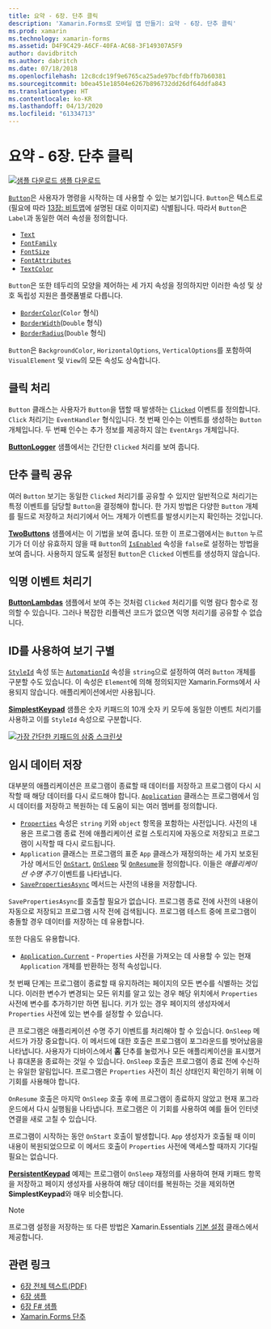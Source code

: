```yaml
---
title: 요약 - 6장. 단추 클릭
description: 'Xamarin.Forms로 모바일 앱 만들기: 요약 - 6장. 단추 클릭'
ms.prod: xamarin
ms.technology: xamarin-forms
ms.assetid: D4F9C429-A6CF-40FA-AC68-3F149307A5F9
author: davidbritch
ms.author: dabritch
ms.date: 07/18/2018
ms.openlocfilehash: 12c8cdc19f9e6765ca25ade97bcfdbffb7b60381
ms.sourcegitcommit: b0ea451e18504e6267b896732dd26df64ddfa843
ms.translationtype: HT
ms.contentlocale: ko-KR
ms.lasthandoff: 04/13/2020
ms.locfileid: "61334713"
---
```

# <a name="summary-of-chapter-6-button-clicks"></a>요약 - 6장. 단추 클릭

[![샘플 다운로드](~/media/shared/download.png) 샘플 다운로드](https://github.com/xamarin/xamarin-forms-book-samples/tree/master/Chapter06)

[`Button`](xref:Xamarin.Forms.Button)은 사용자가 명령을 시작하는 데 사용할 수 있는 보기입니다. `Button`은 텍스트로(필요에 따라 [13장: 비트맵](chapter13.md)에 설명된 대로 이미지로) 식별됩니다. 따라서 `Button`은 `Label`과 동일한 여러 속성을 정의합니다.

- [`Text`](xref:Xamarin.Forms.Button.Text)
- [`FontFamily`](xref:Xamarin.Forms.Button.FontFamily)
- [`FontSize`](xref:Xamarin.Forms.Button.FontSize)
- [`FontAttributes`](xref:Xamarin.Forms.Button.FontAttributes)
- [`TextColor`](xref:Xamarin.Forms.Button.TextColor)

`Button`은 또한 테두리의 모양을 제어하는 세 가지 속성을 정의하지만 이러한 속성 및 상호 독립성 지원은 플랫폼별로 다릅니다.

- [`BorderColor`](xref:Xamarin.Forms.Button.BorderColor)(`Color` 형식)
- [`BorderWidth`](xref:Xamarin.Forms.Button.BorderWidth)(`Double` 형식)
- [`BorderRadius`](xref:Xamarin.Forms.Button.BorderRadius)(`Double` 형식)

`Button`은 `BackgroundColor`, `HorizontalOptions`, `VerticalOptions`를 포함하여 `VisualElement` 및 `View`의 모든 속성도 상속합니다.

## <a name="processing-the-click"></a>클릭 처리

`Button` 클래스는 사용자가 `Button`을 탭할 때 발생하는 [`Clicked`](xref:Xamarin.Forms.Button.Clicked) 이벤트를 정의합니다. `Click` 처리기는 `EventHandler` 형식입니다. 첫 번째 인수는 이벤트를 생성하는 `Button` 개체입니다. 두 번째 인수는 추가 정보를 제공하지 않는 `EventArgs` 개체입니다.

[**ButtonLogger**](https://github.com/xamarin/xamarin-forms-book-samples/tree/master/Chapter06/ButtonLogger) 샘플에서는 간단한 `Clicked` 처리를 보여 줍니다.

## <a name="sharing-button-clicks"></a>단추 클릭 공유

여러 `Button` 보기는 동일한 `Clicked` 처리기를 공유할 수 있지만 일반적으로 처리기는 특정 이벤트를 담당할 `Button`을 결정해야 합니다. 한 가지 방법은 다양한 `Button` 개체를 필드로 저장하고 처리기에서 어느 개체가 이벤트를 발생시키는지 확인하는 것입니다.

[**TwoButtons**](https://github.com/xamarin/xamarin-forms-book-samples/tree/master/Chapter06/TwoButtons) 샘플에서는 이 기법을 보여 줍니다. 또한 이 프로그램에서는 `Button` 누르기가 더 이상 유효하지 않을 때 `Button`의 [`IsEnabled`](xref:Xamarin.Forms.VisualElement.IsEnabled) 속성을 `false`로 설정하는 방법을 보여 줍니다. 사용하지 않도록 설정된 `Button`은 `Clicked` 이벤트를 생성하지 않습니다.

## <a name="anonymous-event-handlers"></a>익명 이벤트 처리기

[**ButtonLambdas**](https://github.com/xamarin/xamarin-forms-book-samples/tree/master/Chapter06/ButtonLambdas) 샘플에서 보여 주는 것처럼 `Clicked` 처리기를 익명 람다 함수로 정의할 수 있습니다. 그러나 복잡한 리플렉션 코드가 없으면 익명 처리기를 공유할 수 없습니다.

## <a name="distinguishing-views-with-ids"></a>ID를 사용하여 보기 구별

[`StyleId`](xref:Xamarin.Forms.Element.StyleId) 속성 또는 [`AutomationId`](xref:Xamarin.Forms.Element.AutomationId) 속성을 `string`으로 설정하여 여러 `Button` 개체를 구분할 수도 있습니다. 이 속성은 `Element`에 의해 정의되지만 Xamarin.Forms에서 사용되지 않습니다. 애플리케이션에서만 사용됩니다.

[**SimplestKeypad**](https://github.com/xamarin/xamarin-forms-book-samples/tree/master/Chapter06/SimplestKeypad) 샘플은 숫자 키패드의 10개 숫자 키 모두에 동일한 이벤트 처리기를 사용하고 이를 `StyleId` 속성으로 구분합니다.

[![가장 간단한 키패드의 삼중 스크린샷](images/ch06fg04-small.png "계산기")](images/ch06fg04-large.png#lightbox "계산기")

## <a name="saving-transient-data"></a>임시 데이터 저장

대부분의 애플리케이션은 프로그램이 종료할 때 데이터를 저장하고 프로그램이 다시 시작할 때 해당 데이터를 다시 로드해야 합니다. [`Application`](xref:Xamarin.Forms.Application) 클래스는 프로그램에서 임시 데이터를 저장하고 복원하는 데 도움이 되는 여러 멤버를 정의합니다.

- [`Properties`](xref:Xamarin.Forms.Application.Properties) 속성은 `string` 키와 `object` 항목을 포함하는 사전입니다. 사전의 내용은 프로그램 종료 전에 애플리케이션 로컬 스토리지에 자동으로 저장되고 프로그램이 시작할 때 다시 로드됩니다.
- `Application` 클래스는 프로그램의 표준 `App` 클래스가 재정의하는 세 가지 보호된 가상 메서드인 [`OnStart`](xref:Xamarin.Forms.Application.OnStart), [`OnSleep`](xref:Xamarin.Forms.Application.OnSleep) 및 [`OnResume`](xref:Xamarin.Forms.Application.OnResume)을 정의합니다. 이들은 *애플리케이션 수명 주기* 이벤트를 나타냅니다.
- [`SavePropertiesAsync`](xref:Xamarin.Forms.Application.SavePropertiesAsync) 메서드는 사전의 내용을 저장합니다.

`SavePropertiesAsync`를 호출할 필요가 없습니다. 프로그램 종료 전에 사전의 내용이 자동으로 저장되고 프로그램 시작 전에 검색됩니다. 프로그램 테스트 중에 프로그램이 충돌할 경우 데이터를 저장하는 데 유용합니다.

또한 다음도 유용합니다.

- [`Application.Current`](xref:Xamarin.Forms.Application.Current) - `Properties` 사전을 가져오는 데 사용할 수 있는 현재 `Application` 개체를 반환하는 정적 속성입니다.

첫 번째 단계는 프로그램이 종료할 때 유지하려는 페이지의 모든 변수를 식별하는 것입니다. 이러한 변수가 변경되는 모든 위치를 알고 있는 경우 해당 위치에서 `Properties` 사전에 변수를 추가하기만 하면 됩니다. 키가 있는 경우 페이지의 생성자에서 `Properties` 사전에 있는 변수를 설정할 수 있습니다.

큰 프로그램은 애플리케이션 수명 주기 이벤트를 처리해야 할 수 있습니다. `OnSleep` 메서드가 가장 중요합니다. 이 메서드에 대한 호출은 프로그램이 포그라운드를 벗어났음을 나타냅니다. 사용자가 디바이스에서 **홈** 단추를 눌렀거나 모든 애플리케이션을 표시했거나 휴대폰을 종료하는 것일 수 있습니다. `OnSleep` 호출은 프로그램이 종료 전에 수신하는 유일한 알림입니다. 프로그램은 `Properties` 사전이 최신 상태인지 확인하기 위해 이 기회를 사용해야 합니다.

`OnResume` 호출은 마지막 `OnSleep` 호출 후에 프로그램이 종료하지 않았고 현재 포그라운드에서 다시 실행됨을 나타냅니다. 프로그램은 이 기회를 사용하여 예를 들어 인터넷 연결을 새로 고칠 수 있습니다.

프로그램이 시작하는 동안 `OnStart` 호출이 발생합니다. `App` 생성자가 호출될 때 이미 내용이 복원되었으므로 이 메서드 호출이 `Properties` 사전에 액세스할 때까지 기다릴 필요는 없습니다.

[**PersistentKeypad**](https://github.com/xamarin/xamarin-forms-book-samples/tree/master/Chapter06/PersistentKeypad) 예제는 프로그램이 `OnSleep` 재정의를 사용하여 현재 키패드 항목을 저장하고 페이지 생성자를 사용하여 해당 데이터를 복원하는 것을 제외하면 **SimplestKeypad**와 매우 비슷합니다.

> [!NOTE]
> 프로그램 설정을 저장하는 또 다른 방법은 Xamarin.Essentials [기본 설정](~/essentials/preferences.md) 클래스에서 제공합니다.

## <a name="related-links"></a>관련 링크

- [6장 전체 텍스트(PDF)](https://download.xamarin.com/developer/xamarin-forms-book/XamarinFormsBook-Ch06-Apr2016.pdf)
- [6장 샘플](https://github.com/xamarin/xamarin-forms-book-samples/tree/master/Chapter06)
- [6장 F# 샘플](https://github.com/xamarin/xamarin-forms-book-samples/tree/master/Chapter06/FS)
- [Xamarin.Forms 단추](~/xamarin-forms/user-interface/button.md)
